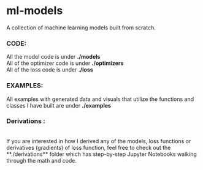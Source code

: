 # ml-models
A collection of machine learning models built from scratch.

### CODE:
All the model code is under **./models**
<br>All of the optimizer code is under **./optimizers**
<br>All of the loss code is under **./loss**

### EXAMPLES:
All examples with generated data and visuals that utilize the functions and classes I have built are under **./examples**

### Derivations :
<br>
If you are interested in how I derived any of the models, loss functions or derivatives (gradients) of loss function,
feel free to check out the **./derivations** folder which has step-by-step Jupyter Notebooks walking through the math and code.